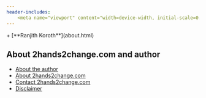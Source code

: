 ```yaml
---
header-includes:
	<meta name="viewport" content="width=device-width, initial-scale=0.7">
---
```


<div class=menu>
+ [**Ranjith Koroth**](about.html)
</div>
<div class=b>

## About 2hands2change.com and author

+ [About the author](#about-the-author)
+ [About 2hands2change.com](#about-2hands2change.com)
+ [Contact 2hands2change.com](#contact-2hands2change.com)
+ [Disclaimer](#disclaimer)
